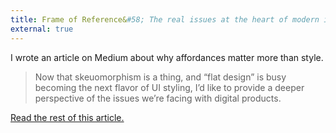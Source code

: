 ```yaml
---
title: Frame of Reference&#58; The real issues at the heart of modern interface design.
external: true
---
```


I wrote an article on Medium about why affordances matter more than style.

> Now that skeuomorphism is a thing, and “flat design” is busy becoming the next flavor of UI styling, I’d like to provide a deeper perspective of the issues we’re facing with digital products.

<a href="https://medium.com/design-ux/eeb32a8931ac">Read the rest of this article.</a>
